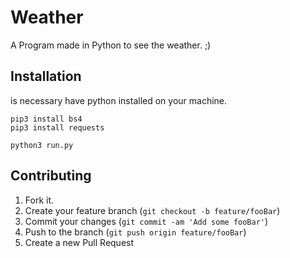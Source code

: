 # Weather
A Program made in Python to see the weather. ;)

## Installation
is necessary have python installed on your machine.

```
pip3 install bs4
pip3 install requests

python3 run.py
```

## Contributing

1. Fork it.
2. Create your feature branch (`git checkout -b feature/fooBar`)
3. Commit your changes (`git commit -am 'Add some fooBar'`)
4. Push to the branch (`git push origin feature/fooBar`)
5. Create a new Pull Request
